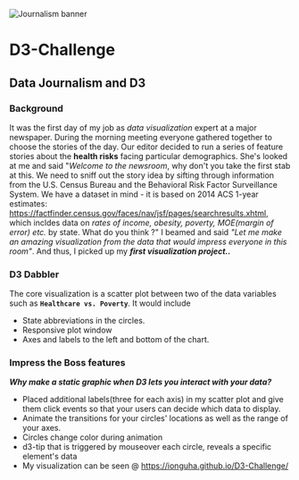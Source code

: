 ![Journalism banner](https://www.york.ac.uk/media/studenthome/workandvolunteering/images/720px/jobsectorimages/JournalismPublishing.jpg)
# D3-Challenge
## Data Journalism and D3
### Background
It was the first day of my job as _data visualization_ expert at a major newspaper. During the morning meeting everyone gathered together to choose the stories of the day. Our editor decided to run a series of feature stories about the **health risks** facing particular demographics. She's looked at me and said "_Welcome to the newsroom_, why don't you take the first stab at this. We need to sniff out the story idea by sifting through information from the U.S. Census Bureau and the Behavioral Risk Factor Surveillance System. We have a dataset in mind - it is based on 2014 ACS 1-year estimates: https://factfinder.census.gov/faces/nav/jsf/pages/searchresults.xhtml, which incldes data on _rates of income, obesity, poverty, MOE(margin of error) etc._ by state. What do you think ?" I beamed and said _"Let me make an amazing visualization from the data that would impress everyone in this room"_. And thus, I picked up my **_first visualization project.._**
### D3 Dabbler
The core visualization is a scatter plot  between two of the data variables such as **`Healthcare vs. Poverty`**. It would include
* State abbreviations in the circles.
* Responsive plot window
* Axes and labels to the left and bottom of the chart.
### Impress the Boss features
**_Why make a static graphic when D3 lets you interact with your data?_**
* Placed additional labels(three for each axis) in my scatter plot and give them click events so that your users can decide which data to display. 
* Animate the transitions for your circles' locations as well as the range of your axes. 
* Circles change color during animation
* d3-tip that is triggered by mouseover each circle, reveals a specific element's data
* My visualization can be seen @ https://ionguha.github.io/D3-Challenge/
